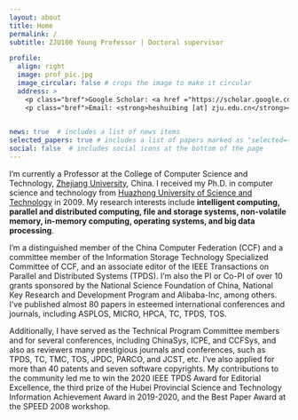 ```yaml
---
layout: about
title: Home
permalink: /
subtitle: ZJU100 Young Professor | Doctoral supervisor

profile:
  align: right
  image: prof_pic.jpg
  image_circular: false # crops the image to make it circular
  address: >
    <p class="bref">Google Scholar: <a href ="https://scholar.google.com/citations?user=bVzOI38AAAAJ">Shuibing's profile</a></p>
    <p class="bref">Email: <strong>heshuibing [at] zju.edu.cn</strong></p>
    

news: true  # includes a list of news items
selected_papers: true # includes a list of papers marked as "selected={true}"
social: false  # includes social icons at the bottom of the page
---
```


<!-- # Write your biography here. Tell the world about yourself. Link to your favorite [subreddit](http://reddit.com). You can put a picture in, too. The code is already in, just name your picture `prof_pic.jpg` and put it in the `img/` folder.

# Put your address / P.O. box / other info right below your picture. You can also disable any these elements by editing `profile` property of the YAML header of your `_pages/about.md`. Edit `_bibliography/papers.bib` and Jekyll will render your [publications page](/al-folio/publications/) automatically.

# Link to your social media connections, too. This theme is set up to use [Font Awesome icons](http://fortawesome.github.io/Font-Awesome/) and [Academicons](https://jpswalsh.github.io/academicons/), like the ones below. Add your Facebook, Twitter, LinkedIn, Google Scholar, or just disable all of them. -->

I’m currently a Professor at the College of Computer Science and Technology, [Zhejiang University](https://www.zju.edu.cn/), China. I received my Ph.D. in computer science and technology from [Huazhong University of Science and Technology](https://www.hust.edu.cn/) in 2009. My research interests include **intelligent computing, parallel and distributed computing, file and storage systems, non-volatile memory, in-memory computing, operating systems, and big data processing**.

I’m a distinguished member of the China Computer Federation (CCF) and a committee member of the Information Storage Technology Specialized Committee of CCF, and an associate editor of the IEEE Transactions on Parallel and Distributed Systems (TPDS). I’m also the PI or Co-PI of over 10 grants sponsored by the National Science Foundation of China, National Key Research and Development Program and Alibaba-Inc, among others. I’ve published almost 80 papers in esteemed international conferences and journals, including ASPLOS, MICRO, HPCA, TC, TPDS, TOS.

Additionally, I have served as the Technical Program Committee members and for several conferences, including ChinaSys, ICPE, and CCFSys, and also as reviewers many prestigious journals and conferences, such as TPDS, TC, TMC, TOS, JPDC, PARCO, and JCST, etc. I’ve also applied for more than 40 patents and seven software copyrights. My contributions to the community led me to win the 2020 IEEE TPDS Award for Editorial Excellence, the third prize of the Hubei Provincial Science and Technology Information Achievement Award in 2019-2020, and the Best Paper Award at the SPEED 2008 workshop.
